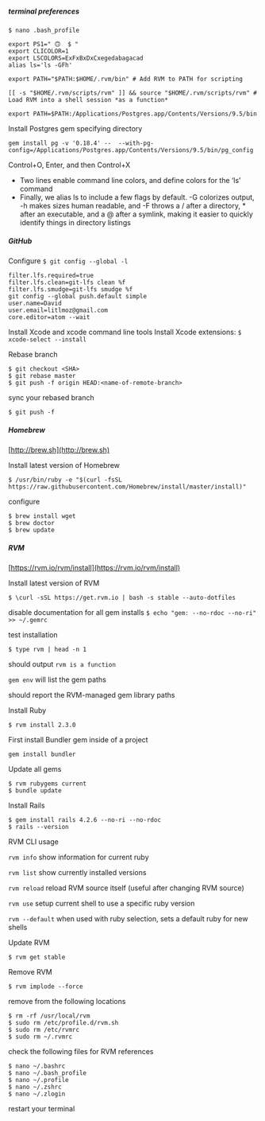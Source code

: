 ##### terminal preferences
`$ nano .bash_profile`
```
export PS1=" 🙃  $ "
export CLICOLOR=1
export LSCOLORS=ExFxBxDxCxegedabagacad
alias ls='ls -GFh'

export PATH="$PATH:$HOME/.rvm/bin" # Add RVM to PATH for scripting

[[ -s "$HOME/.rvm/scripts/rvm" ]] && source "$HOME/.rvm/scripts/rvm" # Load RVM into a shell session *as a function*

export PATH=$PATH:/Applications/Postgres.app/Contents/Versions/9.5/bin
```
Install Postgres gem specifying directory
```
gem install pg -v '0.18.4' --  --with-pg-config=/Applications/Postgres.app/Contents/Versions/9.5/bin/pg_config
```
Control+O, Enter, and then Control+X
  - Two lines enable command line colors, and define colors for the ‘ls’ command
  - Finally, we alias ls to include a few flags by default. -G colorizes output, -h makes sizes human readable, and -F throws a / after a directory, * after an executable, and a @ after a symlink, making it easier to quickly identify things in directory listings

##### GitHub
Configure `$ git config --global -l`
```
filter.lfs.required=true
filter.lfs.clean=git-lfs clean %f
filter.lfs.smudge=git-lfs smudge %f
git config --global push.default simple
user.name=David
user.email=litlmoz@gmail.com
core.editor=atom --wait
```
Install Xcode and xcode command line tools
Install Xcode extensions: `$ xcode-select --install`

Rebase branch
```
$ git checkout <SHA>
$ git rebase master
$ git push -f origin HEAD:<name-of-remote-branch>
```
sync your rebased branch
```
$ git push -f
```

##### Homebrew
[http://brew.sh](http://brew.sh)

Install latest version of Homebrew
```
$ /usr/bin/ruby -e "$(curl -fsSL https://raw.githubusercontent.com/Homebrew/install/master/install)"
```
configure
```
$ brew install wget
$ brew doctor
$ brew update
```

##### RVM
[https://rvm.io/rvm/install](https://rvm.io/rvm/install)

Install latest version of RVM
```
$ \curl -sSL https://get.rvm.io | bash -s stable --auto-dotfiles
```
disable documentation for all gem installs `$ echo "gem: --no-rdoc --no-ri" >> ~/.gemrc`

test installation
```
$ type rvm | head -n 1
```
should output `rvm is a function`

`gem env` will list the gem paths

should report the RVM-managed gem library paths

Install Ruby
```
$ rvm install 2.3.0
```
First install Bundler gem inside of a project
```
gem install bundler
```
Update all gems
```
$ rvm rubygems current
$ bundle update
```
Install Rails
```
$ gem install rails 4.2.6 --no-ri --no-rdoc
$ rails --version
```
RVM CLI usage

`rvm info` show information for current ruby

`rvm list` show currently installed versions

`rvm reload` reload RVM source itself (useful after changing RVM source)

`rvm use` setup current shell to use a specific ruby version

`rvm --default` when used with ruby selection, sets a default ruby for new shells

Update RVM
```
$ rvm get stable
```
Remove RVM
```
$ rvm implode --force
```
remove from the following locations
```
$ rm -rf /usr/local/rvm
$ sudo rm /etc/profile.d/rvm.sh
$ sudo rm /etc/rvmrc
$ sudo rm ~/.rvmrc
```
check the following files for RVM references
```
$ nano ~/.bashrc
$ nano ~/.bash_profile
$ nano ~/.profile
$ nano ~/.zshrc
$ nano ~/.zlogin
```
restart your terminal
